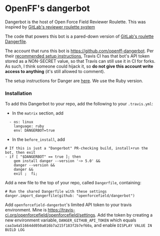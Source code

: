 # OpenFF's dangerbot

Dangerbot is the host of Open Force Field Reviewer Roulette. This was inspired by [GitLab's reviewer roulette system](https://about.gitlab.com/blog/2019/10/23/reviewer-roulette-one-year-on/)

The code that powers this bot is a pared-down version of [GitLab's roulette Dangerfile](https://gitlab.com/gitlab-org/gitlab-foss/blob/master/danger/roulette/Dangerfile). 

The account that runs this bot is https://github.com/openff-dangerbot. Per their [recommended setup instructions](https://danger.systems/guides/getting_started.html#tokens-for-oss-projects), Travis CI has that bot's API token stored as a NON-SECRET value, so that Travis can still use it in CI for forks. As such, I think someone could hijack it, so **do not give this account write access to anything** (it's still allowed to comment). 

The setup instructions for Danger are [here](https://danger.systems/guides/getting_started.html#setting-up-danger-to-run-on-your-ci). We use the Ruby version. 

### Installation 
To add this Dangerbot to your repo, add the following to your `.travis.yml`:

* In the `matrix` section, add 
```
  - os: linux
    language: ruby
    env: DANGERBOT=true
```
* In the `before_install`, add
```
# If this is just a "Dangerbot" PR-checking build, install+run the bot, then exit
- if [ "$DANGERBOT" == true ]; then 
    gem install danger --version '~> 5.0' && 
    danger --version && 
    danger && 
    exit ;  fi;
```

Add a new file to the top of your repo, called `Dangerfile`, containing:
```
# Run the shared Dangerfile with these settings
danger.import_dangerfile(github: "openforcefield/dangerbot") 
```

Add `openforcefield-dangerbot`'s limited API token to your travis environment. Mine is https://travis-ci.org/openforcefield/openforcefield/settings. Add the token by creating a new environment variable, `DANGER_GITHUB_API_TOKEN` which equals `caa3a4a51664dd050a016b7a215f183f2b7ef60a`, and enable `DISPLAY VALUE IN BUILD LOG`
